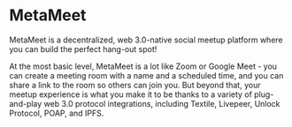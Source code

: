 # MetaMeet

MetaMeet is a decentralized, web 3.0-native social meetup platform where you can build the perfect hang-out spot!

At the most basic level, MetaMeet is a lot like Zoom or Google Meet - you can create a meeting room with a name and a scheduled time, and you can share a link to the room so others can join you. But beyond that, your meetup experience is what you make it to be thanks to a variety of plug-and-play web 3.0 protocol integrations, including Textile, Livepeer, Unlock Protocol, POAP, and IPFS.